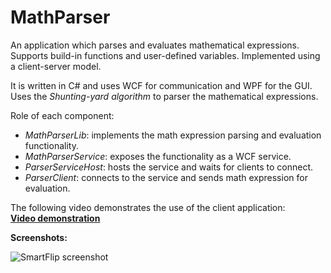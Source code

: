 MathParser
==========

An application which parses and evaluates mathematical expressions.  
Supports build-in functions and user-defined variables. Implemented using a client-server model.  

It is written in C# and uses WCF for communication and WPF for the GUI.  
Uses the *Shunting-yard algorithm* to parser the mathematical expressions.

Role of each component:  
- *MathParserLib*: implements the math expression parsing and evaluation functionality.  
- *MathParserService*: exposes the functionality as a WCF service.  
- *ParserServiceHost*: hosts the service and waits for clients to connect.  
- *ParserClient*: connects to the service and sends math expression for evaluation.  

The following video demonstrates the use of the client application:  
**[Video demonstration](http://youtu.be/7wdAIWGz_kA)**  

**Screenshots:**

![SmartFlip screenshot](http://www.gratianlup.com/documents/math_parser_1.PNG)  
